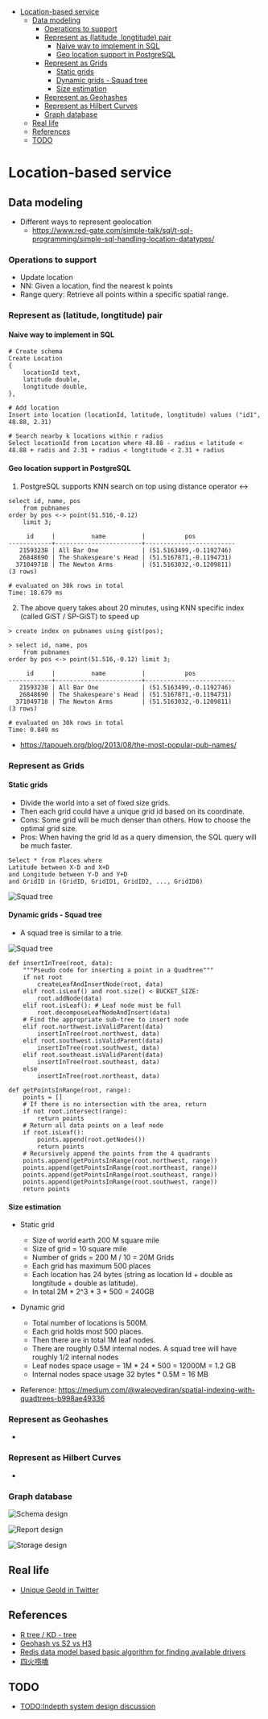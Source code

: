 - [Location-based service](#location-based-service)
  - [Data modeling](#data-modeling)
    - [Operations to support](#operations-to-support)
    - [Represent as (latitude, longtitude) pair](#represent-as-latitude-longtitude-pair)
      - [Naive way to implement in SQL](#naive-way-to-implement-in-sql)
      - [Geo location support in PostgreSQL](#geo-location-support-in-postgresql)
    - [Represent as Grids](#represent-as-grids)
      - [Static grids](#static-grids)
      - [Dynamic grids - Squad tree](#dynamic-grids---squad-tree)
      - [Size estimation](#size-estimation)
    - [Represent as Geohashes](#represent-as-geohashes)
    - [Represent as Hilbert Curves](#represent-as-hilbert-curves)
    - [Graph database](#graph-database)
  - [Real life](#real-life)
  - [References](#references)
  - [TODO](#todo)

# Location-based service

## Data modeling
* Different ways to represent geolocation
  - https://www.red-gate.com/simple-talk/sql/t-sql-programming/simple-sql-handling-location-datatypes/

### Operations to support
* Update location
* NN: Given a location, find the nearest k points
* Range query: Retrieve all points within a specific spatial range. 

### Represent as (latitude, longtitude) pair
#### Naive way to implement in SQL

```
# Create schema
Create Location
{
    locationId text,
    latitude double,
    longtitude double,
},

# Add location
Insert into location (locationId, latitude, longtitude) values ("id1", 48.88, 2.31)

# Search nearby k locations within r radius
Select locationId from Location where 48.88 - radius < latitude < 48.88 + radis and 2.31 + radius < longtitude < 2.31 + radius

```

#### Geo location support in PostgreSQL
1. PostgreSQL supports KNN search on top using distance operator <->

```
select id, name, pos
    from pubnames
order by pos <-> point(51.516,-0.12)
    limit 3;

     id     |          name          |           pos           
------------+------------------------+-------------------------
   21593238 | All Bar One            | (51.5163499,-0.1192746)
   26848690 | The Shakespeare's Head | (51.5167871,-0.1194731)
  371049718 | The Newton Arms        | (51.5163032,-0.1209811)
(3 rows)

# evaluated on 30k rows in total
Time: 18.679 ms 
```

2. The above query takes about 20 minutes, using KNN specific index (called GiST / SP-GiST) to speed up

```
> create index on pubnames using gist(pos);

> select id, name, pos
    from pubnames
order by pos <-> point(51.516,-0.12) limit 3;
     
     id     |          name          |           pos           
------------+------------------------+-------------------------
   21593238 | All Bar One            | (51.5163499,-0.1192746)
   26848690 | The Shakespeare's Head | (51.5167871,-0.1194731)
  371049718 | The Newton Arms        | (51.5163032,-0.1209811)
(3 rows)

# evaluated on 30k rows in total
Time: 0.849 ms
```

* https://tapoueh.org/blog/2013/08/the-most-popular-pub-names/

### Represent as Grids
#### Static grids
* Divide the world into a set of fixed size grids. 
* Then each grid could have a unique grid id based on its coordinate. 
* Cons: Some grid will be much denser than others. How to choose the optimal grid size. 
* Pros: When having the grid Id as a query dimension, the SQL query will be much faster. 

```
Select * from Places where 
Latitude between X-D and X+D 
and Longitude between Y-D and Y+D 
and GridID in (GridID, GridID1, GridID2, ..., GridID8)
```

![Squad tree](./images/spatial-indexing-fixedGrid.png)

#### Dynamic grids - Squad tree
* A squad tree is similar to a trie. 

![Squad tree](./images/spatial-indexing-squadtree.png)

```
def insertInTree(root, data):
    """Pseudo code for inserting a point in a Quadtree"""
    if not root
        createLeafAndInsertNode(root, data) 
    elif root.isLeaf() and root.size() < BUCKET_SIZE:
        root.addNode(data)
    elif root.isLeaf(): # Leaf node must be full
        root.decomposeLeafNodeAndInsert(data)
    # Find the appropriate sub-tree to insert node
    elif root.northwest.isValidParent(data)
        insertInTree(root.northwest, data)  
    elif root.southwest.isValidParent(data)
        insertInTree(root.southwest, data)  
    elif root.southeast.isValidParent(data)
        insertInTree(root.southeast, data)  
    else   
        insertInTree(root.northeast, data)

def getPointsInRange(root, range):
    points = []
    # If there is no intersection with the area, return
    if not root.intersect(range):
        return points
    # Return all data points on a leaf node
    if root.isLeaf():
        points.append(root.getNodes())
        return points
    # Recursively append the points from the 4 quadrants
    points.append(getPointsInRange(root.northwest, range))
    points.append(getPointsInRange(root.northeast, range))
    points.append(getPointsInRange(root.southeast, range))
    points.append(getPointsInRange(root.southwest, range))
    return points
```

#### Size estimation
* Static grid 
  * Size of world earth 200 M square mile
  * Size of grid = 10 square mile
  * Number of grids = 200 M / 10 = 20M Grids
  * Each grid has maximum 500 places
  * Each location has 24 bytes (string as location Id + double as longtitude + double as latitude). 
  * In total 2M * 2^3 * 3 * 500 = 240GB
* Dynamic grid
  * Total number of locations is 500M. 
  * Each grid holds most 500 places.
  * Then there are in total 1M leaf nodes. 
  * There are roughly 0.5M internal nodes. A squad tree will have roughly 1/2 internal nodes
  * Leaf nodes space usage = 1M * 24 * 500 = 12000M = 1.2 GB
  * Internal nodes space usage 32 bytes * 0.5M = 16 MB 

* Reference: https://medium.com/@waleoyediran/spatial-indexing-with-quadtrees-b998ae49336

### Represent as Geohashes
* 

### Represent as Hilbert Curves
* 

### Graph database


![Schema design](./images/location_mySQL.jpg)

![Report design](./images/location_redis.jpg)

![Storage design](./images/location_storage.jpg)


## Real life
* [Unique GeoId in Twitter](https://blog.twitter.com/engineering/en_us/a/2010/woeids-in-twitters-trends.html)

## References
* [R tree / KD - tree](https://blog.mapbox.com/a-dive-into-spatial-search-algorithms-ebd0c5e39d2a)
* [Geohash vs S2 vs H3](https://dev.to/phm200/the-problem-of-nearness-part-2-a-solution-with-s2-23gm)
* [Redis data model based basic algorithm for finding available drivers](https://www.youtube.com/watch?v=cSFWlF96Sds)
* [四火唠嗑](https://www.raychase.net/6312)

## TODO
* [TODO:Indepth system design discussion](https://kousiknath.medium.com/system-design-design-a-geo-spatial-index-for-real-time-location-search-10968fe62b9c)